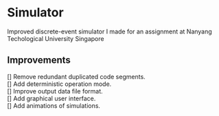 # Simulator
Improved discrete-event simulator I made for an assignment at Nanyang Techological University Singapore

## Improvements
[] Remove redundant duplicated code segments.  
[] Add deterministic operation mode.  
[] Improve output data file format.  
[] Add graphical user interface.  
[] Add animations of simulations.
